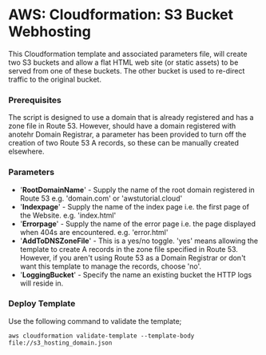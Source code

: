 # AWS: Cloudformation: S3 Bucket Webhosting
This Cloudformation template and associated parameters file, will create two S3 buckets and allow a flat HTML web site (or static assets) to be served from one of these buckets.  The other bucket is used to re-direct traffic to the original bucket.

### Prerequisites

The script is designed to use a domain that is already registered and has a zone file in Route 53.  However, should have a domain registered with anotehr Domain Registrar, a parameter has been provided to turn off the creation of two Route 53 A records, so these can be manually created elsewhere.

### Parameters

- '**RootDomainName**' - Supply the name of the root domain registered in Route 53 e.g. 'domain.com' or 'awstutorial.cloud'
- '**Indexpage**' - Supply the name of the index page i.e. the first page of the Website. e.g. 'index.html'
- '**Errorpage**' - Supply the name of the error page i.e. the page displayed when 404s are encountered. e.g. 'error.html'
- '**AddToDNSZoneFile**' - This is a yes/no toggle.  'yes' means allowing the template to create A records in the zone file specified in Route 53.  However, if you aren't using Route 53 as a Domain Registrar or don't want this template to manage the records, choose 'no'.
- '**LoggingBucket**' - Specify the name an existing bucket the HTTP logs will reside in.

### Deploy Template

Use the following command to validate the template;

`aws cloudformation validate-template --template-body file://s3_hosting_domain.json`
